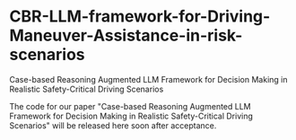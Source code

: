 # CBR-LLM-framework-for-Driving-Maneuver-Assistance-in-risk-scenarios
Case-based Reasoning Augmented LLM Framework for Decision Making in Realistic Safety-Critical Driving Scenarios

The code for our paper "Case-based Reasoning Augmented LLM Framework for Decision Making in Realistic Safety-Critical Driving Scenarios" will be released here soon after acceptance.
